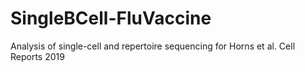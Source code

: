 # SingleBCell-FluVaccine
Analysis of single-cell and repertoire sequencing for Horns et al. Cell Reports 2019
